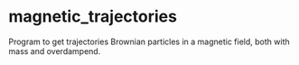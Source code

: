 # magnetic_trajectories

Program to get trajectories Brownian particles in 
a magnetic field, both with mass and overdampend.


